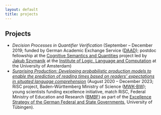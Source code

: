 ```yaml
---
layout: default
title: projects
---
```


## Projects


- *Decision Processes in Quantifier Verification* (September &ndash; December 2019; funded by German Academic Exchange Service ([DAAD](https://www.daad.de/en)); postdoc fellowship at the [Cognitive Semantics and Quantities](https://www.jakubszymanik.com/CoSaQ/) project led by [Jakub Szymanik](https://jakubszymanik.com/) at the [Institute of Logic, Language and Computation](https://www.illc.uva.nl) at the University of Amsterdam)
- [*Surprising Production: Developing probabilistic production models to enable the prediction of reading times based on readers' expectations in situated language comprehension*](surprising_production.md) (August 2020 &ndash; December 2023; RiSC project, Baden-Württemberg Ministry of Science ([MWK-BW](https://mwk.baden-wuerttemberg.de/en/home)); young scientists funding excellence initiative, match RiSC, Federal Ministry of Education and Research ([BMBF](https://www.bundesregierung.de/breg-en/federal-government/ministries/federal-ministry-of-education)) as part of the [Excellence Strategy of the German Federal and State Governments](https://www.dfg.de/en/research_funding/funding_initiative/excellence_strategy/index.html), University of Tübingen).
